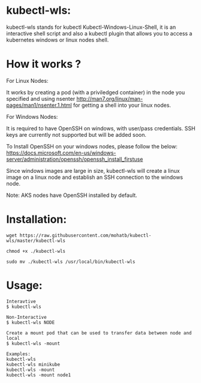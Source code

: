 # kubectl-wls:
kubectl-wls stands for kubectl Kubectl-Windows-Linux-Shell, it is an interactive shell script and also a kubectl plugin that allows you to access a kubernetes windows or linux nodes shell.

# How it works ?

For Linux Nodes:

It works by creating a pod (with a priviledged container) in the node you specified and using nsenter http://man7.org/linux/man-pages/man1/nsenter.1.html for getting a shell into your linux nodes.


For Windows Nodes:

It is required to have OpenSSH on windows, with user/pass credentials. SSH keys are currently not supported but will be added soon.

To Install OpenSSH on your windows nodes, please follow the below:
https://docs.microsoft.com/en-us/windows-server/administration/openssh/openssh_install_firstuse

Since windows images are large in size, kubectl-wls will create a linux image on a linux node and establish an SSH connection to the windows node.

Note: AKS nodes have OpenSSH installed by default.


# Installation:
```
wget https://raw.githubusercontent.com/mohatb/kubectl-wls/master/kubectl-wls

chmod +x ./kubectl-wls

sudo mv ./kubectl-wls /usr/local/bin/kubectl-wls
```

# Usage:
```
Interavtive
$ kubectl-wls
 
Non-Interactive
$ kubectl-wls NODE
 
Create a mount pod that can be used to transfer data between node and local
$ kubectl-wls -mount
 
Examples:
kubectl-wls
kubectl-wls minikube
kubectl-wls -mount
kubectl-wls -mount node1
```
